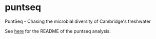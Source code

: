 # puntseq
PuntSeq - Chasing the microbial diversity of Cambridge's freshwater  

See [here](https://github.com/d-j-k/puntseq/tree/master/analysis) for the README of the puntseq analysis.
